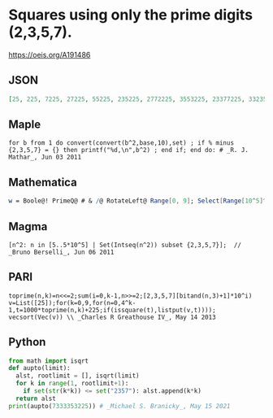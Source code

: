 # Squares using only the prime digits \(2,3,5,7\)\.
https://oeis.org/A191486
## JSON
```JSON
[25, 225, 7225, 27225, 55225, 235225, 2772225, 3553225, 23377225, 33235225, 57532225, 227557225, 252333225, 277722225, 337273225, 357777225, 523723225, 735223225, 777573225, 2523555225, 3325252225, 3377353225, 5232352225, 7333353225]
```
## Maple
```Maple
for b from 1 do convert(convert(b^2,base,10),set) ; if % minus {2,3,5,7} = {} then printf("%d,\n",b^2) ; end if; end do: # _R. J. Mathar_, Jun 03 2011
```
## Mathematica
```Mathematica
w = Boole@! PrimeQ@ # & /@ RotateLeft@ Range[0, 9]; Select[Range[10^5]^2, Total@ Pick[DigitCount@ #, w, 1] == 0 &] (* _Michael De Vlieger_, Aug 15 2016 *)
```
## Magma
```Magma
[n^2: n in [5..5*10^5] | Set(Intseq(n^2)) subset {2,3,5,7}];  // _Bruno Berselli_, Jun 06 2011
```
## PARI
```PARI
toprime(n,k)=n<<=2;sum(i=0,k-1,n>>=2;[2,3,5,7][bitand(n,3)+1]*10^i)
v=List([25]);for(k=0,9,for(n=0,4^k-1,t=1000*toprime(n,k)+225;if(issquare(t),listput(v,t)))); vecsort(Vec(v)) \\ _Charles R Greathouse IV_, May 14 2013
```
## Python
```Python
from math import isqrt
def aupto(limit):
  alst, rootlimit = [], isqrt(limit)
  for k in range(1, rootlimit+1):
    if set(str(k*k)) <= set("2357"): alst.append(k*k)
  return alst
print(aupto(7333353225)) # _Michael S. Branicky_, May 15 2021
```
